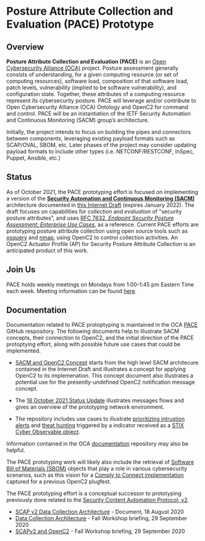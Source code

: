 # Posture Attribute Collection and Evaluation (PACE) Prototype

## Overview

**Posture Attribute Collection and Evaluation (PACE)** is an
[Open Cybersecurity Alliance
(OCA)](https://opencybersecurityalliance.org/) project. Posture
assessment generally consists of understanding, for a given
computing resource (or set of computing resources), software
load, composition of that software load, patch levels,
vulnerability (implied to be software vulnerability), and
configuration state. Together, these attributes of a computing
resource represent its cybersecurity posture. PACE will leverage
and/or contribute to Open Cybersecurity Alliance (OCA) Ontology
and OpenC2 for command and control. PACE will be an instantiation
of the IETF Security Automation and Continuous Monitoring (SACM)
group’s architecture.

Initially, the project intends to focus on building the pipes and connectors between components, leveraging existing payload formats such as SCAP/OVAL, SBOM, etc. Later phases of the project may consider updating payload formats to include other types (i.e. NETCONF/RESTCONF, InSpec, Puppet, Ansible, etc.)

## Status

As of October 2021, the PACE prototyping effort is focused on
implementing a version of the [**Security Automation and
Continuous Monitoring
(SACM)**](https://datatracker.ietf.org/wg/sacm/documents/)
architecture documented in [this Internet
Draft](https://datatracker.ietf.org/doc/draft-ietf-sacm-arch/)
(expires January 2022). The draft focuses on capabilities for
*collection* and *evaluation* of "security posture attributes",
and uses [RFC 7632, *Endpoint Security Posture Assessment:
Enterprise Use
Cases*](https://datatracker.ietf.org/doc/rfc7632/), as a
reference. Current PACE efforts are prototyping posture attribute
collection using open source tools such as
[osquery](https://osquery.io/) and [nmap](https://nmap.org/),
using OpenC2 to control collection activities. An OpenC2 Actuator
Profile (AP) for Security Posture Attribute Collection is an
anticipated product of this work. 

## Join Us

PACE holds weekly meetings on Mondays from 1:00-1:45 pm Eastern Time each week. Meeting information can be found [here](https://lists.oasis-open-projects.org/g/oca-pace-wg/topic/recurring_meeting_information/87643048?p=,,,20,0,0,0::recentpostdate/sticky,,,20,2,0,87643048,previd=1640027429628269036,nextid=1638991996465829715&previd=1640027429628269036&nextid=1638991996465829715). 

## Documentation

Documentation related to PACE protoptyping is maintained in the
OCA [PACE](https://github.com/opencybersecurityalliance/PACE)
GitHub respository. The following documents help to illustrate
SACM concepts, their connection to OpenC2, and the initial
direction of the PACE protoptying effort, along with possible
future use cases that could be implemented.

 * [SACM and OpenC2
   Concept](https://github.com/opencybersecurityalliance/PACE/blob/main/docs/SACM_and_OpenC2_Concept.pdf)
   starts from the high level SACM architecure contained in the
   Internet Draft and illustrates a concept for applying OpenC2
   to its implemenation. This concept document also illustrates a
   potential use for the presently-undefined OpenC2 notification
   message concept.
  
 * The [18 October 2021 Status
   Update](https://github.com/opencybersecurityalliance/PACE/blob/main/docs/2021-10-18_HII_PACE-Prototype-Update.pdf)
   illustrates messages flows and gives an overview of the
   prototyping network environment.

 * The repository includes use cases to illustrate [prioritizing
   intrustion
   alerts](https://github.com/opencybersecurityalliance/PACE/blob/main/docs/ips-pcs-pes-usecase.md)
   and [theat
   hunting](https://github.com/opencybersecurityalliance/PACE/blob/main/docs/stix-pcs-pes-usecase.md)
   triggered by a indicator received as a
   [STIX](https://oasis-open.github.io/cti-documentation/stix/intro.html)
   [Cyber Observable
   object](https://docs.oasis-open.org/cti/stix/v2.0/stix-v2.0-part4-cyber-observable-objects.html).

Information contained in the OCA
[documentation](https://github.com/opencybersecurityalliance/documentation)
repository may also be helpful.

The PACE prototyping work will likely also include the retrieval
of [Software Bill of Materials
(SBOM)](https://en.wikipedia.org/wiki/Software_bill_of_materials)
objects that play a role in various cybersecurity scenarios, such
as this vision for a [Comply to Connect
implementation](https://github.com/oasis-tcs/openc2-usecases/tree/main/PlugFests/2021.06.22-BC-SBOM-PoC#11-vision)
captured for a previous OpenC2 plugfest.

The PACE prototyping effort is a conceptual successor to
prototyping previously done related to the [Security Content
Automation Protocol,
v2](https://csrc.nist.gov/projects/security-content-automation-protocol-v2/scapv2-community).
* [SCAP v2 Data Collection Architecture](docs/SCAPv2/SCAP%20v2%20Data%20Collection%20Architecture%2020200818.docx.pdf) - Document, 18 August 2020
* [Data Collection Architecture](docs/SCAPv2/Data%20Collection%20Architecture%20Sub-Group%20-%20Fall%20Workshop%20Briefing.pdf) - Fall Workshop briefing, 29 September 2020
* [SCAPv2 and OpenC2](docs/SCAPv2/SCAPv2%20and%20OpenC2.pdf) - Fall Workshop briefing, 29 September 2020
